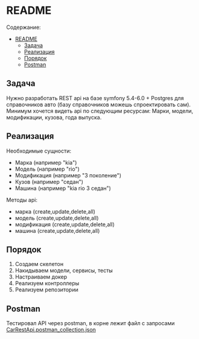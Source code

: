 # README

Содержание:
- [README](#readme)
  - [Задача](#задача)
  - [Реализация](#реализация)
  - [Порядок](#порядок)
  - [Postman](#postman)

## Задача

Нужно разработать REST api на базе symfony 5.4-6.0 + Postgres для справочников авто (базу справочников можешь спроектировать сам).
Минимум хочется видеть api по следующим ресурсам: Марки, модели, модификации, кузова, года выпуска.

## Реализация

Необходимые сущности:
- Марка (например "kia")
- Модель (например "rio")
- Модификация (например "3 поколение")
- Кузов (например "седан")
- Машина (например "kia rio 3 седан")

Методы api:
- марка (create,update,delete,all)
- модель (create,update,delete,all)
- модификация (create,update,delete,all)
- машина (create,update,delete,all)

## Порядок

1. Создаем скелетон
2. Накидываем модели, сервисы, тесты
3. Настраиваем докер
4. Реализуем контроллеры
5. Реализуем репозитории

## Postman

Тестировал API через postman, в корне лежит файл с запросами [CarRestApi.postman_collection.json](./CarRestApi.postman_collection.json)